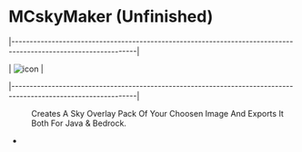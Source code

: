 <div>
<h1>MCskyMaker (Unfinished)</h1>
</div>
  |----------------------------------------------------------------------------------------------------------------| 
  
  |  <a> ![icon](https://github.com/aKqir24/MCskyMaker/assets/142222025/287d4cee-179f-49b1-983c-1460641ba7c0) </a> | 
  
  |----------------------------------------------------------------------------------------------------------------|
<dd>Creates A Sky Overlay Pack Of Your Choosen Image And Exports It Both For Java & Bedrock.</dd>
<ul>
  <li></li>
</ul>
